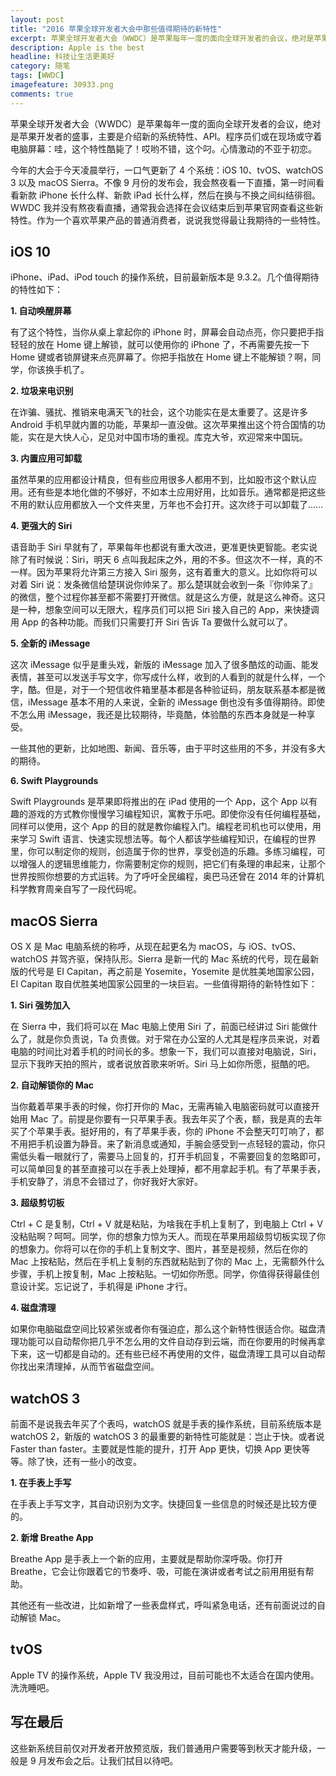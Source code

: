 ```yaml
---
layout: post
title: "2016 苹果全球开发者大会中那些值得期待的新特性"
excerpt: 苹果全球开发者大会（WWDC）是苹果每年一度的面向全球开发者的会议，绝对是苹果开发者的盛事，主要是介绍新的系统特性、API。程序员们或在现场或守着电脑屏幕：哇，这个特性酷毙了！哎哟不错，这个叼。心情激动的不亚于初恋。今年的大会于今天凌晨举行，一口气更新了 4 个系统：iOS 10、tvOS、watchOS 3 以及 macOS Sierra。不像 9 月份的发布会，我会熬夜看一下直播，第一时间看看新款 iPhone 长什么样、新款 iPad 长什么样，然后在换与不换之间纠结徘徊。WWDC 我并没有熬夜看直播，通常我会选择在会议结束后到苹果官网查看这些新特性。作为一个喜欢苹果产品的普通消费者，说说我觉得最让我期待的一些特性。
description: Apple is the best
headline: 科技让生活更美好
category: 随笔
tags: [WWDC]
imagefeature: 30933.png
comments: true
---
```


苹果全球开发者大会（WWDC）是苹果每年一度的面向全球开发者的会议，绝对是苹果开发者的盛事，主要是介绍新的系统特性、API。程序员们或在现场或守着电脑屏幕：哇，这个特性酷毙了！哎哟不错，这个叼。心情激动的不亚于初恋。

今年的大会于今天凌晨举行，一口气更新了 4 个系统：iOS 10、tvOS、watchOS 3 以及 macOS Sierra。不像 9 月份的发布会，我会熬夜看一下直播，第一时间看看新款 iPhone 长什么样、新款 iPad 长什么样，然后在换与不换之间纠结徘徊。WWDC 我并没有熬夜看直播，通常我会选择在会议结束后到苹果官网查看这些新特性。作为一个喜欢苹果产品的普通消费者，说说我觉得最让我期待的一些特性。

## iOS 10

iPhone、iPad、iPod touch 的操作系统，目前最新版本是 9.3.2。几个值得期待的特性如下：

**1. 自动唤醒屏幕**

有了这个特性，当你从桌上拿起你的 iPhone 时，屏幕会自动点亮，你只要把手指轻轻的放在 Home 键上解锁，就可以使用你的 iPhone 了，不再需要先按一下 Home 键或者锁屏键来点亮屏幕了。你把手指放在 Home 键上不能解锁？啊，同学，你该换手机了。

**2. 垃圾来电识别**

在诈骗、骚扰、推销来电满天飞的社会，这个功能实在是太重要了。这是许多 Android 手机早就内置的功能，苹果却一直没做。这次苹果推出这个符合国情的功能，实在是大快人心，足见对中国市场的重视。库克大爷，欢迎常来中国玩。

**3. 内置应用可卸载**

虽然苹果的应用都设计精良，但有些应用很多人都用不到，比如股市这个默认应用。还有些是本地化做的不够好，不如本土应用好用，比如音乐。通常都是把这些不用的默认应用都放入一个文件夹里，万年也不会打开。这次终于可以卸载了......

**4. 更强大的 Siri**

语音助手 Siri 早就有了，苹果每年也都说有重大改进，更准更快更智能。老实说除了有时候说：Siri，明天 6 点叫我起床之外，用的不多。但这次不一样，真的不一样。因为苹果将允许第三方接入 Siri 服务，这有着重大的意义。比如你将可以对着 Siri 说：发条微信给楚琪说你帅呆了。那么楚琪就会收到一条『你帅呆了』的微信，整个过程你甚至都不需要打开微信。就是这么方便，就是这么神奇。这只是一种，想象空间可以无限大，程序员们可以把 Siri 接入自己的 App，来快捷调用 App 的各种功能。而我们只需要打开 Siri 告诉 Ta 要做什么就可以了。

**5. 全新的 iMessage**

这次 iMessage 似乎是重头戏，新版的 iMessage 加入了很多酷炫的动画、能发表情，甚至可以发送手写文字，你写成什么样，收到的人看到的就是什么样，一个字，酷。但是，对于一个短信收件箱里基本都是各种验证码，朋友联系基本都是微信，iMessage 基本不用的人来说，全新的 iMessage 倒也没有多值得期待。即使不怎么用 iMessage，我还是比较期待，毕竟酷，体验酷的东西本身就是一种享受。

一些其他的更新，比如地图、新闻、音乐等，由于平时这些用的不多，并没有多大的期待。

**6. Swift Playgrounds**

Swift Playgrounds 是苹果即将推出的在 iPad 使用的一个 App，这个 App 以有趣的游戏的方式教你慢慢学习编程知识，寓教于乐吧。即使你没有任何编程基础，同样可以使用，这个 App 的目的就是教你编程入门。编程老司机也可以使用，用来学习 Swift 语言、快速实现想法等。每个人都该学些编程知识，在编程的世界里，你可以制定你的规则，创造属于你的世界，享受创造的乐趣。多练习编程，可以增强人的逻辑思维能力，你需要制定你的规则，把它们有条理的串起来，让那个世界按照你想要的方式运转。为了呼吁全民编程，奥巴马还曾在 2014 年的计算机科学教育周亲自写了一段代码呢。

## macOS Sierra

OS X 是 Mac 电脑系统的称呼，从现在起更名为 macOS，与 iOS、tvOS、watchOS 并驾齐驱，保持队形。Sierra 是新一代的 Mac 系统的代号，现在最新版的代号是 EI Capitan，再之前是 Yosemite，Yosemite 是优胜美地国家公园，EI Capitan 取自优胜美地国家公园里的一块巨岩。一些值得期待的新特性如下：

**1. Siri 强势加入**

在 Sierra 中，我们将可以在 Mac 电脑上使用 Siri 了，前面已经讲过 Siri 能做什么了，就是你负责说，Ta 负责做。对于常在办公室的人尤其是程序员来说，对着电脑的时间比对着手机的时间长的多。想象一下，我们可以直接对电脑说，Siri，显示下我昨天拍的照片，或者说放首歌来听听。Siri 马上如你所愿，挺酷的吧。

**2. 自动解锁你的 Mac**

当你戴着苹果手表的时候，你打开你的 Mac，无需再输入电脑密码就可以直接开始用 Mac 了。前提是你要有一只苹果手表。我去年买了个表，额，我是真的去年买了个苹果手表。挺好用的，有了苹果手表，你的 iPhone 不会整天叮叮响了，都不用把手机设置为静音。来了新消息或通知，手腕会感受到一点轻轻的震动，你只需低头看一眼就行了，需要马上回复的，打开手机回复，不需要回复的忽略即可，可以简单回复的甚至直接可以在手表上处理掉，都不用拿起手机。有了苹果手表，手机安静了，消息不会错过了，你好我好大家好。

**3. 超级剪切板**

Ctrl + C 是复制，Ctrl + V 就是粘贴，为啥我在手机上复制了，到电脑上 Ctrl + V 没粘贴啊？呵呵。同学，你的想象力惊为天人。而现在苹果用超级剪切板实现了你的想象力。你将可以在你的手机上复制文字、图片，甚至是视频，然后在你的 Mac 上按粘贴，然后在手机上复制的东西就粘贴到了你的 Mac 上，无需额外什么步骤，手机上按复制，Mac 上按粘贴。一切如你所愿。同学，你值得获得最佳创意设计奖。忘记说了，手机得是 iPhone 才行。

**4. 磁盘清理**

如果你电脑磁盘空间比较紧张或者你有强迫症，那么这个新特性很适合你。磁盘清理功能可以自动帮你把几乎不怎么用的文件自动存到云端，而在你要用的时候再拿下来，这一切都是自动的。还有些已经不再使用的文件，磁盘清理工具可以自动帮你找出来清理掉，从而节省磁盘空间。

## watchOS 3

前面不是说我去年买了个表吗，watchOS 就是手表的操作系统，目前系统版本是 watchOS 2，新版的 watchOS 3 的最重要的新特性可能就是：岂止于快。或者说 Faster than faster。主要就是性能的提升，打开 App 更快，切换 App 更快等等。除了快，还有一些小的改变。

**1. 在手表上手写**

在手表上手写文字，其自动识别为文字。快捷回复一些信息的时候还是比较方便的。

**2. 新增 Breathe App**

Breathe App 是手表上一个新的应用，主要就是帮助你深呼吸。你打开 Breathe，它会让你跟着它的节奏呼、吸，可能在演讲或者考试之前用用挺有帮助。

其他还有一些改进，比如新增了一些表盘样式，呼叫紧急电话，还有前面说过的自动解锁 Mac。

## tvOS

Apple TV 的操作系统，Apple TV 我没用过，目前可能也不太适合在国内使用。洗洗睡吧。

## 写在最后

这些新系统目前仅对开发者开放预览版，我们普通用户需要等到秋天才能升级，一般是 9 月发布会之后。让我们拭目以待吧。